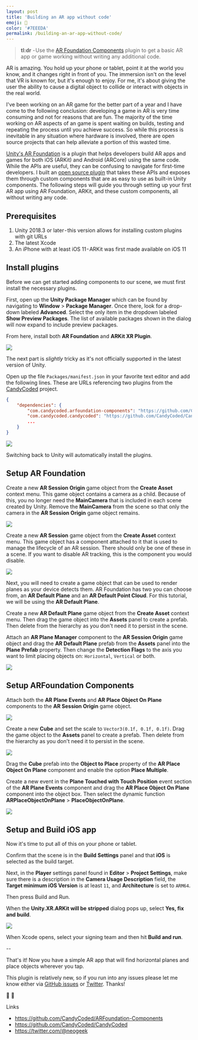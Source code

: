 ```yaml
---
layout: post
title: 'Building an AR app without code'
emoji: 📱
color: '#7EEEDA'
permalink: /building-an-ar-app-without-code/
---
```


> **tl:dr** - Use the [AR Foundation Components](https://github.com/CandyCoded/ARFoundation-Components) plugin to get a basic AR app or game working without writing any additional code.

AR is amazing. You hold up your phone or tablet, point it at the world you know, and it changes right in front of you. The immersion isn't on the level that VR is known for, but it's enough to enjoy. For me, it's about giving the user the ability to cause a digital object to collide or interact with objects in the real world.

I've been working on an AR game for the better part of a year and I have come to the following conclusion: developing a game in AR is very time consuming and not for reasons that are fun. The majority of the time working on AR aspects of an game is spent waiting on builds, testing and repeating the process until you achieve success. So while this process is inevitable in any situation where hardware is involved, there are open source projects that can help alleviate a portion of this wasted time.

[Unity's AR Foundation](https://docs.unity3d.com/Packages/com.unity.xr.arfoundation@1.0/manual/index.html) is a plugin that helps developers build AR apps and games for both iOS (ARKit) and Android (ARCore) using the same code. While the APIs are useful, they can be confusing to navigate for first-time developers. I built an [open source plugin](https://github.com/CandyCoded/ARFoundation-Components) that takes these APIs and exposes them through custom components that are as easy to use as built-in Unity components. The following steps will guide you through setting up your first AR app using AR Foundation, ARKit, and these custom components, all without writing any code.

## Prerequisites

1. Unity 2018.3 or later - this version allows for installing custom plugins with git URLs
1. The latest Xcode
1. An iPhone with at least iOS 11 - ARKit was first made available on iOS 11

## Install plugins

Before we can get started adding components to our scene, we must first install the necessary plugins.

First, open up the **Unity Package Manager** which can be found by navigating to **Window** > **Package Manager**. Once there, look for a drop-down labeled **Advanced**. Select the only item in the dropdown labeled **Show Preview Packages**. The list of available packages shown in the dialog will now expand to include preview packages.

From here, install both **AR Foundation** and **ARKit XR Plugin**.

![](/images/building-an-ar-app-without-code--package-manager.png)

The next part is _slightly_ tricky as it's not officially supported in the latest version of Unity.

Open up the file `Packages/manifest.json` in your favorite text editor and add the following lines. These are URLs referencing two plugins from the [CandyCoded](https://github.com/CandyCoded/CandyCoded) project.

```json
{
    "dependencies": {
        "com.candycoded.arfoundation-components": "https://github.com/CandyCoded/ARFoundation-Components.git#upm",
        "com.candycoded.candycoded": "https://github.com/CandyCoded/CandyCoded.git#v1.1.0",
        ...
    }
}
```

![](/images/building-an-ar-app-without-code--manifest.png)

Switching back to Unity will automatically install the plugins.

## Setup AR Foundation

Create a new **AR Session Origin** game object from the **Create Asset** context menu. This game object contains a camera as a child. Because of this, you no longer need the **MainCamera** that is included in each scene created by Unity. Remove the **MainCamera** from the scene so that only the camera in the **AR Session Origin** game object remains.

![](/images/building-an-ar-app-without-code--ar-session-origin.png)

Create a new **AR Session** game object from the **Create Asset** context menu. This game object has a component attached to it that is used to manage the lifecycle of an AR session. There should only be one of these in a scene. If you want to disable AR tracking, this is the component you would disable.

![](/images/building-an-ar-app-without-code--ar-session.png)

Next, you will need to create a game object that can be used to render planes as your device detects them. AR Foundation has two you can choose from, an **AR Default Plane** and an **AR Default Point Cloud**. For this tutorial, we will be using the **AR Default Plane**.

Create a new **AR Default Plane** game object from the **Create Asset** context menu. Then drag the game object into the **Assets** panel to create a prefab. Then delete from the hierarchy as you don't need it to persist in the scene.

Attach an **AR Plane Manager** component to the **AR Session Origin** game object and drag the **AR Default Plane** prefab from the **Assets** panel into the **Plane Prefab** property. Then change the **Detection Flags** to the axis you want to limit placing objects on: `Horizontal`, `Vertical` or both.

![](/images/building-an-ar-app-without-code--ar-components-inspector.png)

## Setup ARFoundation Components

Attach both the **AR Plane Events** and **AR Place Object On Plane** components to the **AR Session Origin** game object.

![](/images/building-an-ar-app-without-code--custom-ar-components-inspector.png)

Create a new **Cube** and set the scale to `Vector3(0.1f, 0.1f, 0.1f)`. Drag the game object to the **Assets** panel to create a prefab. Then delete from the hierarchy as you don't need it to persist in the scene.

![](/images/building-an-ar-app-without-code--cube.png)

Drag the **Cube** prefab into the **Object to Place** property of the **AR Place Object On Plane** component and enable the option **Place Multiple**.

Create a new event in the **Plane Touched with Touch Position** event section of the **AR Plane Events** component and drag the **AR Place Object On Plane** component into the object box. Then select the dynamic function **ARPlaceObjectOnPlane** > **PlaceObjectOnPlane**.

![](/images/building-an-ar-app-without-code--custom-ar-components-inspector-events.png)

## Setup and Build iOS app

Now it's time to put all of this on your phone or tablet.

Confirm that the scene is in the **Build Settings** panel and that **iOS** is selected as the build target.

Next, in the **Player** settings panel found in **Editor** > **Project Settings**, make sure there is a description in the **Camera Usage Description** field, the **Target minimum iOS Version** is at least `11`, and **Architecture** is set to `ARM64`.

Then press Build and Run.

When the **Unity.XR.ARKit will be stripped** dialog pops up, select **Yes, fix and build**.

![](/images/building-an-ar-app-without-code--unity-xr-arkit-dialog.png)

When Xcode opens, select your signing team and then hit **Build and run**.

--

That's it! Now you have a simple AR app that will find horizontal planes and place objects wherever you tap.

This plugin is relatively new, so if you run into any issues please let me know either via [GitHub issues](https://github.com/CandyCoded/ARFoundation-Components/issues?q=is%3Aissue+is%3Aopen+sort%3Aupdated-desc) or [Twitter](https://twitter.com/@neogeek). Thanks!

📱 🎉

Links

-   <https://github.com/CandyCoded/ARFoundation-Components>
-   <https://github.com/CandyCoded/CandyCoded>
-   <https://twitter.com/@neogeek>
